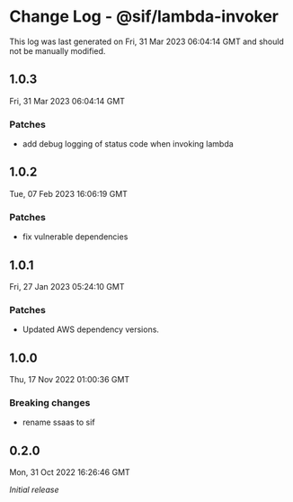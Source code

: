 # Change Log - @sif/lambda-invoker

This log was last generated on Fri, 31 Mar 2023 06:04:14 GMT and should not be manually modified.

## 1.0.3
Fri, 31 Mar 2023 06:04:14 GMT

### Patches

- add debug logging of status code when invoking lambda

## 1.0.2
Tue, 07 Feb 2023 16:06:19 GMT

### Patches

- fix vulnerable dependencies

## 1.0.1
Fri, 27 Jan 2023 05:24:10 GMT

### Patches

- Updated AWS dependency versions.

## 1.0.0
Thu, 17 Nov 2022 01:00:36 GMT

### Breaking changes

- rename ssaas to sif

## 0.2.0
Mon, 31 Oct 2022 16:26:46 GMT

_Initial release_


